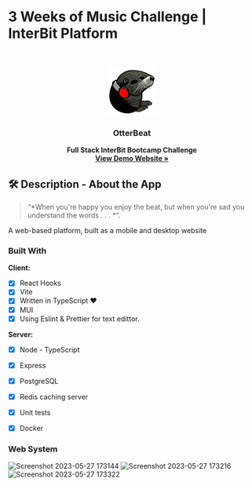 # 3 Weeks of Music Challenge | InterBit Platform

<br />
<p align="center">
  <a href="#">
    <img src="front-end/src/assets/logo.svg" alt="Logo" width="100" height="100">
  </a>

  <strong>
    <h3 align="center" >OtterBeat</h3>
  </strong>
  <p align="center">
    <strong>
      Full Stack InterBit Bootcamp Challenge
    </strong>
    <br />
    <a href="#"><strong>View Demo Website »</strong></a>
    <br />
  </p>
</p>


## 🛠 Description - About the App
> “*When you're happy you enjoy the beat, but when you're sad you understand the words . . . *”.

A web-based platform, built as a mobile and desktop website


### Built With
**Client:**
-   [x] React Hooks
-   [x] Vite
-   [x] Written in TypeScript ♥
-   [x] MUI
-   [x] Using Eslint & Prettier for text edittor.

**Server:**
-   [x] Node - TypeScript
-   [x] Express
-   [x] PostgreSQL
-   [x] Redis caching server
-   [x] Unit tests
-   [x] Docker



### Web System

![Screenshot 2023-05-27 173144](https://github.com/shani24levi/OtterBeat/assets/48565585/ec526d42-6804-4442-beef-32368a777dae)
![Screenshot 2023-05-27 173216](https://github.com/shani24levi/OtterBeat/assets/48565585/8ca07ada-2252-4c87-a382-105b2d60613b)
![Screenshot 2023-05-27 173322](https://github.com/shani24levi/OtterBeat/assets/48565585/16e404e6-b865-4cf5-b40f-afb84bb8d4cb)



